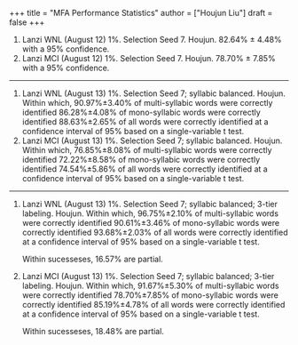 +++
title = "MFA Performance Statistics"
author = ["Houjun Liu"]
draft = false
+++

1.  Lanzi WNL (August 12) 1%. Selection Seed 7. Houjun.
    82.64% ± 4.48% with a 95% confidence.
2.  Lanzi MCI (August 12) 1%. Selection Seed 7. Houjun.
    78.70% ± 7.85% with a 95% confidence.

---

1.  Lanzi WNL (August 13) 1%. Selection Seed 7; syllabic balanced. Houjun.
    Within which, 90.97%±3.40% of multi-syllabic words were correctly identified
                  86.28%±4.08% of mono-syllabic words were correctly identified
                  88.63%±2.65% of all words were correctly identified
    at a confidence interval of 95% based on a single-variable t test.
2.  Lanzi MCI (August 13) 1%. Selection Seed 7; syllabic balanced. Houjun.
    Within which, 76.85%±8.08% of multi-syllabic words were correctly identified
                  72.22%±8.58% of mono-syllabic words were correctly identified
                  74.54%±5.86% of all words were correctly identified
    at a confidence interval of 95% based on a single-variable t test.

---

1.  Lanzi WNL (August 13) 1%. Selection Seed 7; syllabic balanced; 3-tier labeling. Houjun.
    Within which, 96.75%±2.10% of multi-syllabic words were correctly identified
                  90.61%±3.46% of mono-syllabic words were correctly identified
                  93.68%±2.03% of all words were correctly identified
    at a confidence interval of 95% based on a single-variable t test.

    Within sucesseses, 16.57% are partial.
2.  Lanzi MCI (August 13) 1%. Selection Seed 7; syllabic balanced; 3-tier labeling. Houjun.
    Within which, 91.67%±5.30% of multi-syllabic words were correctly identified
                  78.70%±7.85% of mono-syllabic words were correctly identified
                  85.19%±4.78% of all words were correctly identified
    at a confidence interval of 95% based on a single-variable t test.

    Within sucesseses, 18.48% are partial.